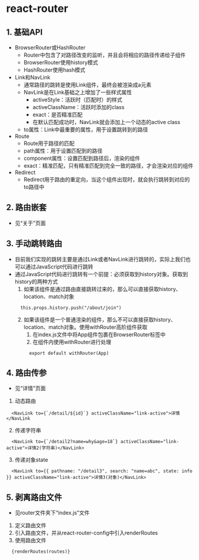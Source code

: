 # react-router

## 1. 基础API
* BrowserRouter或HashRouter
  * Router中包含了对路径改变的监听，并且会将相应的路径传递给子组件
  * BrowserRouter使用history模式
  * HashRouter使用hash模式
* Link和NavLink
  * 通常路径的跳转是使用Link组件，最终会被渲染成a元素
  * NavLink是在Link基础之上增加了一些样式属性
    * activeStyle：活跃时（匹配时）的样式
    * activeClassName：活跃时添加的class
    * exact：是否精准匹配
    * 在默认匹配成功时，NavLink就会添加上一个动态的active class
  * to属性：Link中最重要的属性，用于设置跳转到的路径
* Route
  * Route用于路径的匹配
  * path属性：用于设置匹配到的路径
  * component属性：设置匹配到路径后，渲染的组件
  * exact：精准匹配，只有精准匹配到完全一致的路径，才会渲染对应的组件
* Redirect
  * Redirect用于路由的重定向，当这个组件出现时，就会执行跳转到对应的to路径中

## 2. 路由嵌套
* 见“关于”页面

## 3. 手动跳转路由
* 目前我们实现的跳转主要是通过Link或者NavLink进行跳转的，实际上我们也可以通过JavaScript代码进行跳转
* 通过JavaScript代码进行跳转有一个前提：必须获取到history对象。获取到history的两种方式
   1. 如果该组件是通过路由直接跳转过来的，那么可以直接获取history、location、match对象
    ```
      this.props.history.push("/about/join")
    ```
   2. 如果该组件是一个普通渲染的组件，那么不可以直接获取history、location、match对象。使用withRouter高阶组件获取
      1. 在index.js文件中将App组件包裹在BrowserRouter标签中
      2. 在组件内使用withRouter进行处理
        ```
          export default withRouter(App)
        ```

## 4. 路由传参
* 见“详情”页面
1. 动态路由
  ```
    <NavLink to={`/detail/${id}`} activeClassName="link-active">详情</NavLink
  ```
2. 传递字符串
  ```
    <NavLink to={`/detail2?name=why&age=18`} activeClassName="link-active">详情2(字符串)</NavLink>
  ```
3. 传递对象state
  ```
    <NavLink to={{ pathname: "/detail3", search: "name=abc", state: info }} activeClassName="link-active">详情3(对象)</NavLink>
  ```

## 5. 剥离路由文件
* 见router文件夹下“index.js”文件
1. 定义路由文件
2. 引入路由文件，并从react-router-config中引入renderRoutes
3. 使用路由文件
  ```
    {renderRoutes(routes)}
  ```